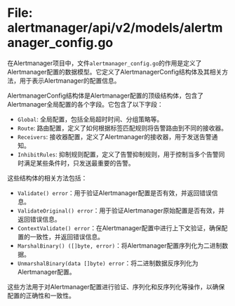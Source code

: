 # File: alertmanager/api/v2/models/alertmanager_config.go

在Alertmanager项目中，文件`alertmanager_config.go`的作用是定义了Alertmanager配置的数据模型。它定义了AlertmanagerConfig结构体及其相关方法，用于表示Alertmanager的配置信息。

AlertmanagerConfig结构体是Alertmanager配置的顶级结构体，包含了Alertmanager全局配置的各个字段。它包含了以下字段：
- `Global`: 全局配置，包括全局超时时间、分组策略等。
- `Route`: 路由配置，定义了如何根据标签匹配规则将告警路由到不同的接收器。
- `Receivers`: 接收器配置，定义了Alertmanager的接收器，用于发送告警通知。
- `InhibitRules`: 抑制规则配置，定义了告警抑制规则，用于控制当多个告警同时满足某些条件时，只发送最重要的告警。

这些结构体的相关方法包括：
- `Validate() error`：用于验证Alertmanager配置是否有效，并返回错误信息。
- `ValidateOriginal() error`：用于验证Alertmanager原始配置是否有效，并返回错误信息。
- `ContextValidate() error`：在Alertmanager配置中进行上下文验证，确保配置的一致性，并返回错误信息。
- `MarshalBinary() ([]byte, error)`：将Alertmanager配置序列化为二进制数据。
- `UnmarshalBinary(data []byte) error`：将二进制数据反序列化为Alertmanager配置。

这些方法用于对Alertmanager配置进行验证、序列化和反序列化等操作，以确保配置的正确性和一致性。

